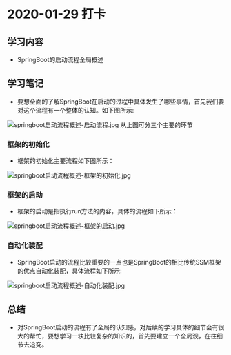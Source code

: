 # 2020-01-29 打卡
## 学习内容
 - SpringBoot的启动流程全局概述

## 学习笔记
 - 要想全面的了解SpringBoot在启动的过程中具体发生了哪些事情，首先我们要对这个流程有一个整体的认知。如下图所示:
 
 ![springboot启动流程概述-启动流程.jpg](https://i.loli.net/2020/01/29/bzvOSPwXegsxTEQ.jpg)
 从上图可分三个主要的环节
 
### 框架的初始化
 - 框架的初始化主要流程如下图所示：

 ![springboot启动流程概述-框架的初始化.jpg](https://i.loli.net/2020/01/29/7fOFsu68gGKcor3.jpg)
 
 
### 框架的启动
- 框架的启动是指执行run方法的内容，具体的流程如下所示：

![springboot启动流程概述-框架的启动.jpg](https://i.loli.net/2020/01/29/lOEBZRyA1YxvdwK.jpg)

### 自动化装配
- SpringBoot启动的流程比较重要的一点也是SpringBoot的相比传统SSM框架的优点自动化装配，具体流程如下所示:

![springboot启动流程概述-自动化装配.jpg](https://i.loli.net/2020/01/29/vrNcRKaeYk74dzH.jpg)

## 总结
- 对SpringBoot启动的流程有了全局的认知感，对后续的学习具体的细节会有很大的帮忙，要想学习一块比较复杂的知识的，首先要建立一个全局观，在往细节去追究。
